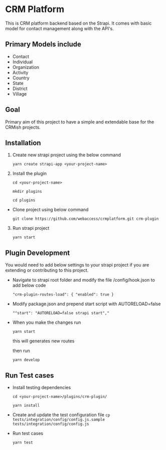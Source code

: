 # CRM Platform

This is CRM platform backend based on the Strapi. It comes with basic model for contact management along with the API's.

## Primary Models include

- Contact
- Individual
- Organization
- Activity
- Country
- State
- District
- Village

## Goal

Primary aim of this project to have a simple and extendable base for the CRMish projects.

## Installation

1. Create new strapi project using the below command

   `yarn create strapi-app <your-project-name>`

2. Install the plugin

   `cd <your-project-name>`
   
   `mkdir plugins`
   
   `cd plugins`

- Clone project using below command

  `git clone https://github.com/webaccess/crmplatform.git crm-plugin`

3. Run strapi project

   `yarn start`

## Plugin Development

You would need to add below settings to your strapi project if you are extending or contributing to this project.

- Navigate to strapi root folder and modify the file /config/hook.json to add below code

  `"crm-plugin-routes-load": { "enabled": true }`

- Modify package.json and prepend start script with AUTORELOAD=false

  `""start": "AUTORELOAD=false strapi start","`

- When you make the changes run

  `yarn start`

  this will generates new routes

  then run

  `yarn develop`

## Run Test cases

- Install testing dependencies

  `cd <your-project-name>/plugins/crm-plugin/`

  `yarn install`

- Create and update the test configuration file
  `cp tests/integration/config/config.js.sample tests/integration/config/config.js`

- Run test cases

  `yarn test`
